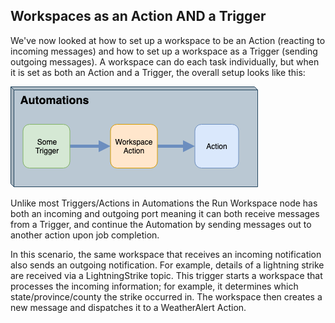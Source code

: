 ## Workspaces as an Action AND a Trigger ##

We've now looked at how to set up a workspace to be an Action (reacting to incoming messages) and how to set up a workspace as a Trigger (sending outgoing messages). A workspace can do each task individually, but when it is set as both an Action and a Trigger, the overall setup looks like this:

![](./Images/Img4.013.WorkspaceTriggerAction.png)

Unlike most Triggers/Actions in Automations the Run Workspace node has both an incoming and outgoing port meaning it can both receive messages from a Trigger, and continue the Automation by sending messages out to another action upon job completion.

In this scenario, the same workspace that receives an incoming notification also sends an outgoing notification. For example, details of a lightning strike are received via a LightningStrike topic. This trigger starts a workspace that processes the incoming information; for example, it determines which state/province/county the strike occurred in. The workspace then creates a new message and dispatches it to a WeatherAlert Action.
